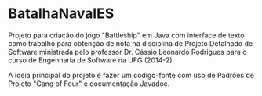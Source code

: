 BatalhaNavalES
==============
Projeto para criação do jogo "Battleship" em Java com interface de texto como trabalho para obtenção de nota na disciplina de Projeto Detalhado de Software ministrada pelo professor Dr. Cássio Leonardo Rodrigues para o curso de Engenharia de Software na UFG (2014-2).

A ideia principal do projeto é fazer um código-fonte com uso de Padrões de Projeto "Gang of Four" e documentação Javadoc.
